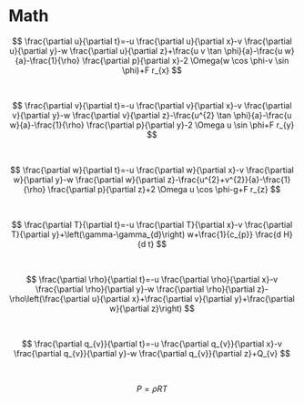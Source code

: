 # Math
$$
\frac{\partial u}{\partial t}=-u \frac{\partial u}{\partial x}-v \frac{\partial u}{\partial y}-w \frac{\partial u}{\partial z}+\frac{u v \tan \phi}{a}-\frac{u w}{a}-\frac{1}{\rho} \frac{\partial p}{\partial x}-2 \Omega(w \cos \phi-v \sin \phi)+F r_{x}
$$

<br>

$$
\frac{\partial v}{\partial t}=-u \frac{\partial v}{\partial x}-v \frac{\partial v}{\partial y}-w \frac{\partial v}{\partial z}-\frac{u^{2} \tan \phi}{a}-\frac{u w}{a}-\frac{1}{\rho} \frac{\partial p}{\partial y}-2 \Omega u \sin \phi+F r_{y}
$$

<br>

$$
\frac{\partial w}{\partial t}=-u \frac{\partial w}{\partial x}-v \frac{\partial w}{\partial y}-w \frac{\partial w}{\partial z}-\frac{u^{2}+v^{2}}{a}-\frac{1}{\rho} \frac{\partial p}{\partial z}+2 \Omega u \cos \phi-g+F r_{z}
$$

<br>

$$
\frac{\partial T}{\partial t}=-u \frac{\partial T}{\partial x}-v \frac{\partial T}{\partial y}+\left(\gamma-\gamma_{d}\right) w+\frac{1}{c_{p}} \frac{d H}{d t}
$$

<br>

$$
\frac{\partial \rho}{\partial t}=-u \frac{\partial \rho}{\partial x}-v \frac{\partial \rho}{\partial y}-w \frac{\partial \rho}{\partial z}-\rho\left(\frac{\partial u}{\partial x}+\frac{\partial v}{\partial y}+\frac{\partial w}{\partial z}\right)
$$

<br>

$$
\frac{\partial q_{v}}{\partial t}=-u \frac{\partial q_{v}}{\partial x}-v \frac{\partial q_{v}}{\partial y}-w \frac{\partial q_{v}}{\partial z}+Q_{v}
$$

<br>

$$
P=\rho R T
$$